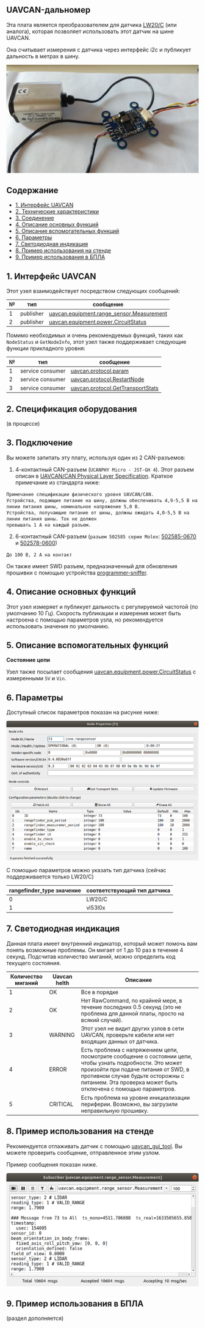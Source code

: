 ## UAVCAN-дальномер

Эта плата является преобразователем для датчика [LW20/C](https://www.mouser.com/datasheet/2/321/28055-LW20-SF20-LiDAR-Manual-Rev-7-1371848.pdf) (или аналога), которая позволяет использовать этот датчик на шине UAVCAN.

Она считывает измерения с датчика через интерфейс i2c и публикует дальность в метрах в шину.

![rangefinder](rangefinder.jpg?raw=true "rangefinder")

## Содержание
  - [1. Интерфейс UAVCAN](#1-uavcan-interface)
  - [2. Технические характеристики](#2-hardware-specification)
  - [3. Соединение](#3-wire)
  - [4. Описание основных функций](#4-main-function-description)
  - [5. Описание вспомогательных функций](#5-auxiliary-function-description)
  - [6. Параметры](#6-parameters)
  - [7. Светодиодная индикация](#7-led-indication)
  - [8. Пример использования на стенде](#8-usage-example-on-a-table)
  - [9. Пример использования в БПЛА](#9-uav-usage-example)

## 1. Интерфейс UAVCAN <a name="1-uavcan-interface"></a> 

Этот узел взаимодействует посредством следующих сообщений:

| № | тип | сообщение |
| - | --------- | -------- |
| 1 | publisher | [uavcan.equipment.range_sensor.Measurement](https://legacy.uavcan.org/Specification/7._List_of_standard_data_types/#measurement) |
| 2 | publisher | [uavcan.equipment.power.CircuitStatus](https://legacy.uavcan.org/Specification/7._List_of_standard_data_types/#circuitstatus) |

Помимо необходимых и очень рекомендуемых функций, таких как `NodeStatus` и `GetNodeInfo`, этот узел также поддерживает следующие функции прикладного уровня:

| № | тип | сообщение |
| - | --------- | -------- |
| 1 | service consumer | [uavcan.protocol.param](https://legacy.uavcan.org/Specification/7._List_of_standard_data_types/#uavcanprotocolparam)|
| 2 | service consumer | [uavcan.protocol.RestartNode](https://legacy.uavcan.org/Specification/7._List_of_standard_data_types/#restartnode)|
| 3 | service consumer | [uavcan.protocol.GetTransportStats](https://legacy.uavcan.org/Specification/7._List_of_standard_data_types/#gettransportstats) |

## 2. Спецификация оборудования <a name="2-hardware-specification"></a> 

(в процессе)

## 3. Подключение <a name="3-wire"></a> 

Вы можете запитать эту плату, используя один из 2 CAN-разъемов:

1. 4-контактный CAN-разъем (`UCANPHY Micro - JST-GH 4`). Этот разъем описан в [UAVCAN/CAN Physical Layer Specification](https://forum.uavcan.org/t/uavcan-can-physical-layer-specification-v1-0/1471). Краткое примечание из стандарта ниже: 
```
Примечание спецификации физического уровня UAVCAN/CAN.
Устройства, подающие питание на шину, должны обеспечивать 4,9-5,5 В на линии питания шины, номинальное напряжение 5,0 В.
Устройства, получающие питание от шины, должны ожидать 4,0-5,5 В на линии питания шины. Ток не должен
превышать 1 А на каждый разъем.
```
2. 6-контактный CAN-разъем (``разъем 502585 серии Molex``: [502585-0670](https://www.molex.com/molex/products/part-detail/pcb_receptacles/5025850670) и [502578-0600](https://www.molex.com/molex/products/part-detail/crimp_housings/5025780600))

```
До 100 В, 2 A на контакт
```

Он также имеет SWD разъем, предназначенный для обновления прошивки с помощью устройства [programmer-sniffer](doc/programmer_sniffer/README.md).

## 4. Описание основных функций <a name="4-main-function-description"></a> 

Этот узел измеряет и публикует дальность с регулируемой частотой (по умолчанию 10 Гц). Скорость публикации и измерения может быть настроена с помощью параметров узла, но рекомендуется использовать значения по умолчанию.

## 5. Описание вспомогательных функций <a name="5-auxiliary-function-description"></a> 

**Состояние цепи**

Узел также посылает сообщения [uavcan.equipment.power.CircuitStatus](https://legacy.uavcan.org/Specification/7._List_of_standard_data_types/#circuitstatus) с измеренными `5V` и `Vin`.

## 6. Параметры <a name="6-parameters"></a> 

Доступный список параметров показан на рисунке ниже:

![схема](rangefinder_params.png?raw=true "параметры")

С помощью параметров можно указать тип датчика (сейчас поддерживается только LW20/C)

| rangefinder_type значение | соответствующий тип датчика |
| ---------------------- | ------------------------- |
| 0 | LW20/C |
| 1 | vl53l0x |.

## 7. Светодиодная индикация <a name="7-led-indication"></a> 

Данная плата имеет внутренний индикатор, который может помочь вам понять возможные проблемы. Он мигает от 1 до 10 раз в течение 4 секунд. Подсчитав количество миганий, можно определить код текущего состояния.

| Количество миганий | Uavcan helth | Описание | 
| ---------------- | -------------- | ------------------------------- |
| 1 | OK | Все в порядке                |
| 2 | OK | Нет RawCommand, по крайней мере, в течение последних 0.5 секунд (это не проблема для данной платы, просто на всякий случай). |
| 3 | WARNING | Этот узел не видит других узлов в сети UAVCAN, проверьте кабели или нет входящих данных от датчика. |
| 4 | ERROR | Есть проблема с напряжением цепи, посмотрите сообщение о состоянии цепи, чтобы узнать подробности. Это может произойти при подаче питания от SWD, в противном случае будьте осторожны с питанием. Эта проверка может быть отключена с помощью параметров. |
| 5 | CRITICAL | Есть проблема на уровне инициализации периферии. Возможно, вы загрузили неправильную прошивку. |


## 8. Пример использования на стенде <a name="8-usage-example-on-a-table"></a> 
Рекомендуется отлаживать датчик с помощью [uavcan_gui_tool](https://github.com/UAVCAN/gui_tool). Вы можете проверить сообщение, отправленное этим узлом.

Пример сообщения показан ниже.

![scheme](rangefinder_message.png?raw=true "scheme")

## 9. Пример использования в БПЛА <a name="#9-uav-usage-example"></a> 

(раздел дополняется)
